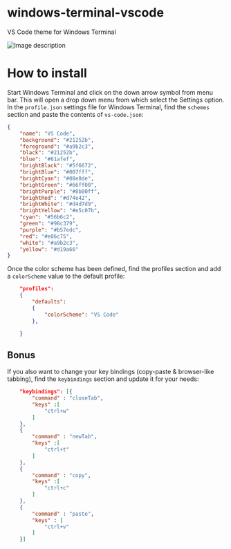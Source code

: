 # windows-terminal-vscode
VS Code theme for Windows Terminal

![Image description](https://github.com/cristipufu/windows-terminal-vscode-theme/blob/master/windows-terminal-vs-code-theme.JPG)

# How to install

Start Windows Terminal and click on the down arrow symbol from menu bar. This will open a drop down menu from which select the Settings option. In the `profile.json` settings file for Windows Terminal, find the `schemes` section and paste the contents of `vs-code.json`:

```json
{
    "name": "VS Code",
    "background": "#21252b",
    "foreground": "#a9b2c3",
    "black": "#21252b",
    "blue": "#61afef",
    "brightBlack": "#5f6672",
    "brightBlue": "#007fff",
    "brightCyan": "#08e8de",
    "brightGreen": "#66ff00",
    "brightPurple": "#8b00ff",
    "brightRed": "#d74e42",
    "brightWhite": "#d4d7d9",
    "brightYellow": "#e5c07b",
    "cyan": "#56b6c2",
    "green": "#98c379",
    "purple": "#b57edc",
    "red": "#e06c75",
    "white": "#a9b2c3",
    "yellow": "#d19a66"
}
```

Once the color scheme has been defined, find the profiles section and add a `colorScheme` value to the default profile:

```json
    "profiles":
    {
        "defaults":
        {
            "colorScheme": "VS Code"
        },

    }
```

## Bonus

If you also want to change your key bindings (copy-paste & browser-like tabbing), find the `keybindings` section and update it for your needs:

```json
    "keybindings": [{
        "command" : "closeTab",
        "keys" :[
            "ctrl+w"
        ]
    },
    {
        "command" : "newTab",
        "keys" :[
            "ctrl+t"
        ]
    },
    {
        "command" : "copy",
        "keys" :[
            "ctrl+c"
        ]
    },
    {
        "command" : "paste",
        "keys" : [
            "ctrl+v"
        ]
    }]
```


